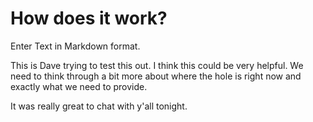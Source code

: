 # How does it work?

Enter Text in Markdown format.

This is Dave trying to test this out.  I think this could be very helpful. We need to think through a bit more about where the hole is right now and exactly what we need to provide.

It was really great to chat with y'all tonight.